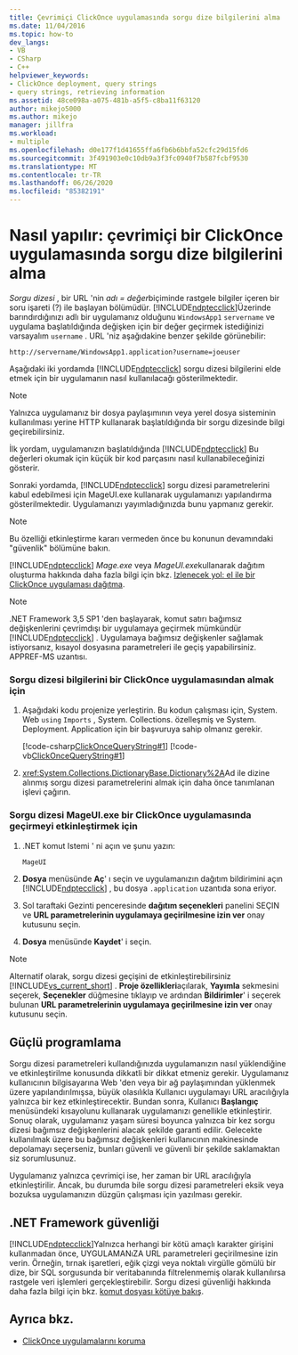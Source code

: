 ```yaml
---
title: Çevrimiçi ClickOnce uygulamasında sorgu dize bilgilerini alma
ms.date: 11/04/2016
ms.topic: how-to
dev_langs:
- VB
- CSharp
- C++
helpviewer_keywords:
- ClickOnce deployment, query strings
- query strings, retrieving information
ms.assetid: 48ce098a-a075-481b-a5f5-c8ba11f63120
author: mikejo5000
ms.author: mikejo
manager: jillfra
ms.workload:
- multiple
ms.openlocfilehash: d0e177f1d41655ffa6fb6b6bbfa52cfc29d15fd6
ms.sourcegitcommit: 3f491903e0c10db9a3f3fc0940f7b587fcbf9530
ms.translationtype: MT
ms.contentlocale: tr-TR
ms.lasthandoff: 06/26/2020
ms.locfileid: "85382191"
---
```

# <a name="how-to-retrieve-query-string-information-in-an-online-clickonce-application"></a>Nasıl yapılır: çevrimiçi bir ClickOnce uygulamasında sorgu dize bilgilerini alma
*Sorgu dizesi* , bir URL 'nin *adı = değer*biçiminde rastgele bilgiler içeren bir soru işareti (?) ile başlayan bölümüdür. [!INCLUDE[ndptecclick](../deployment/includes/ndptecclick_md.md)]Üzerinde barındırdığınızı adlı bir uygulamanız olduğunu `WindowsApp1` `servername` ve uygulama başlatıldığında değişken için bir değer geçirmek istediğinizi varsayalım `username` . URL 'niz aşağıdakine benzer şekilde görünebilir:

 `http://servername/WindowsApp1.application?username=joeuser`

 Aşağıdaki iki yordamda [!INCLUDE[ndptecclick](../deployment/includes/ndptecclick_md.md)] sorgu dizesi bilgilerini elde etmek için bir uygulamanın nasıl kullanılacağı gösterilmektedir.

> [!NOTE]
> Yalnızca uygulamanız bir dosya paylaşımının veya yerel dosya sisteminin kullanılması yerine HTTP kullanarak başlatıldığında bir sorgu dizesinde bilgi geçirebilirsiniz.

 İlk yordam, uygulamanızın başlatıldığında [!INCLUDE[ndptecclick](../deployment/includes/ndptecclick_md.md)] Bu değerleri okumak için küçük bir kod parçasını nasıl kullanabileceğinizi gösterir.

 Sonraki yordamda, [!INCLUDE[ndptecclick](../deployment/includes/ndptecclick_md.md)] sorgu dizesi parametrelerini kabul edebilmesi için MageUI.exe kullanarak uygulamanızı yapılandırma gösterilmektedir. Uygulamanızı yayımladığınızda bunu yapmanız gerekir.

> [!NOTE]
> Bu özelliği etkinleştirme kararı vermeden önce bu konunun devamındaki "güvenlik" bölümüne bakın.

 [!INCLUDE[ndptecclick](../deployment/includes/ndptecclick_md.md)] *Mage.exe* veya *MageUI.exe*kullanarak dağıtım oluşturma hakkında daha fazla bilgi için bkz. [Izlenecek yol: el ile bir ClickOnce uygulaması dağıtma](../deployment/walkthrough-manually-deploying-a-clickonce-application.md).

> [!NOTE]
> .NET Framework 3,5 SP1 'den başlayarak, komut satırı bağımsız değişkenlerini çevrimdışı bir uygulamaya geçirmek mümkündür [!INCLUDE[ndptecclick](../deployment/includes/ndptecclick_md.md)] . Uygulamaya bağımsız değişkenler sağlamak istiyorsanız, kısayol dosyasına parametreleri ile geçiş yapabilirsiniz. APPREF-MS uzantısı.

### <a name="to-obtain-query-string-information-from-a-clickonce-application"></a>Sorgu dizesi bilgilerini bir ClickOnce uygulamasından almak için

1. Aşağıdaki kodu projenize yerleştirin. Bu kodun çalışması için, System. Web `using` `Imports` , System. Collections. özelleşmiş ve System. Deployment. Application için bir başvuruya sahip olmanız gerekir.

     [!code-csharp[ClickOnceQueryString#1](../deployment/codesnippet/CSharp/how-to-retrieve-query-string-information-in-an-online-clickonce-application_1.cs)]
     [!code-vb[ClickOnceQueryString#1](../deployment/codesnippet/VisualBasic/how-to-retrieve-query-string-information-in-an-online-clickonce-application_1.vb)]

2. <xref:System.Collections.DictionaryBase.Dictionary%2A>Ad ile dizine alınmış sorgu dizesi parametrelerini almak için daha önce tanımlanan işlevi çağırın.

### <a name="to-enable-query-string-passing-in-a-clickonce-application-with-mageuiexe"></a>Sorgu dizesi MageUI.exe bir ClickOnce uygulamasında geçirmeyi etkinleştirmek için

1. .NET komut Istemi ' ni açın ve şunu yazın:

   ```cmd
   MageUI
   ```

2. **Dosya** menüsünde **Aç**' ı seçin ve uygulamanızın dağıtım bildirimini açın [!INCLUDE[ndptecclick](../deployment/includes/ndptecclick_md.md)] , bu dosya `.application` uzantıda sona eriyor.

3. Sol taraftaki Gezinti penceresinde **dağıtım seçenekleri** panelini SEÇIN ve **URL parametrelerinin uygulamaya geçirilmesine izin ver** onay kutusunu seçin.

4. **Dosya** menüsünde **Kaydet**' i seçin.

> [!NOTE]
> Alternatif olarak, sorgu dizesi geçişini de etkinleştirebilirsiniz [!INCLUDE[vs_current_short](../code-quality/includes/vs_current_short_md.md)] . **Proje özellikleri**açılarak, **Yayımla** sekmesini seçerek, **Seçenekler** düğmesine tıklayıp ve ardından **Bildirimler**' i seçerek bulunan **URL parametrelerinin uygulamaya geçirilmesine izin ver** onay kutusunu seçin.

## <a name="robust-programming"></a>Güçlü programlama
 Sorgu dizesi parametreleri kullandığınızda uygulamanızın nasıl yüklendiğine ve etkinleştirilme konusunda dikkatli bir dikkat etmeniz gerekir. Uygulamanız kullanıcının bilgisayarına Web 'den veya bir ağ paylaşımından yüklenmek üzere yapılandırılmışsa, büyük olasılıkla Kullanıcı uygulamayı URL aracılığıyla yalnızca bir kez etkinleştirecektir. Bundan sonra, Kullanıcı **Başlangıç** menüsündeki kısayolunu kullanarak uygulamanızı genellikle etkinleştirir. Sonuç olarak, uygulamanız yaşam süresi boyunca yalnızca bir kez sorgu dizesi bağımsız değişkenlerini alacak şekilde garanti edilir. Gelecekte kullanılmak üzere bu bağımsız değişkenleri kullanıcının makinesinde depolamayı seçerseniz, bunları güvenli ve güvenli bir şekilde saklamaktan siz sorumlusunuz.

 Uygulamanız yalnızca çevrimiçi ise, her zaman bir URL aracılığıyla etkinleştirilir. Ancak, bu durumda bile sorgu dizesi parametreleri eksik veya bozuksa uygulamanızın düzgün çalışması için yazılması gerekir.

## <a name="net-framework-security"></a>.NET Framework güvenliği
 [!INCLUDE[ndptecclick](../deployment/includes/ndptecclick_md.md)]Yalnızca herhangi bir kötü amaçlı karakter girişini kullanmadan önce, UYGULAMANıZA URL parametreleri geçirilmesine izin verin. Örneğin, tırnak işaretleri, eğik çizgi veya noktalı virgülle gömülü bir dize, bir SQL sorgusunda bir veritabanında filtrelenmemiş olarak kullanılırsa rastgele veri işlemleri gerçekleştirebilir. Sorgu dizesi güvenliği hakkında daha fazla bilgi için bkz. [komut dosyası kötüye bakış](https://msdn.microsoft.com/Library/772c7312-211a-4eb3-8d6e-eec0aa1dcc07).

## <a name="see-also"></a>Ayrıca bkz.
- [ClickOnce uygulamalarını koruma](../deployment/securing-clickonce-applications.md)
